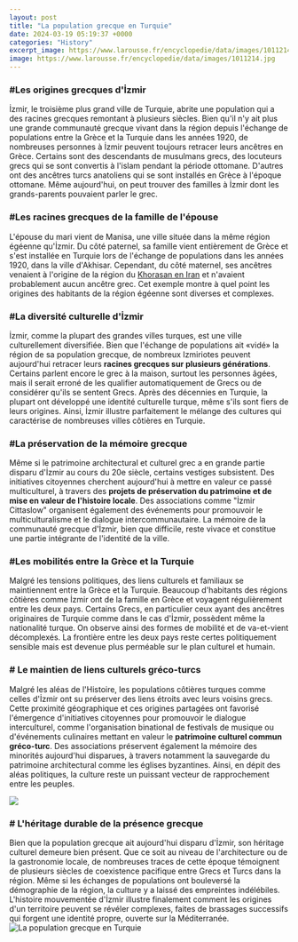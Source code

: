 ```yaml
---
layout: post
title: "La population grecque en Turquie"
date: 2024-03-19 05:19:37 +0000
categories: "History"
excerpt_image: https://www.larousse.fr/encyclopedie/data/images/1011214.jpg
image: https://www.larousse.fr/encyclopedie/data/images/1011214.jpg
---
```


### #Les origines grecques d'İzmir 
İzmir, le troisième plus grand ville de Turquie, abrite une population qui a des racines grecques remontant à plusieurs siècles. Bien qu'il n'y ait plus une grande communauté grecque vivant dans la région depuis l'échange de populations entre la Grèce et la Turquie dans les années 1920, de nombreuses personnes à İzmir peuvent toujours retracer leurs ancêtres en Grèce. Certains sont des descendants de musulmans grecs, des locuteurs grecs qui se sont convertis à l'islam pendant la période ottomane. D'autres ont des ancêtres turcs anatoliens qui se sont installés en Grèce à l'époque ottomane. Même aujourd'hui, on peut trouver des familles à İzmir dont les grands-parents pouvaient parler le grec.   
### #Les racines grecques de la famille de l'épouse 
L'épouse du mari vient de Manisa, une ville située dans la même région égéenne qu'İzmir. Du côté paternel, sa famille vient entièrement de Grèce et s'est installée en Turquie lors de l'échange de populations dans les années 1920, dans la ville d'Akhisar. Cependant, du côté maternel, ses ancêtres venaient à l'origine de la région du [Khorasan en Iran](https://codeces.github.io/2024-01-09-burundi-xdclkesi-hakk-u0131nda-detayl-u0131-bir-analiz/) et n'avaient probablement aucun ancêtre grec. Cet exemple montre à quel point les origines des habitants de la région égéenne sont diverses et complexes.
### #La diversité culturelle d'İzmir
İzmir, comme la plupart des grandes villes turques, est une ville culturellement diversifiée. Bien que l'échange de populations ait «vidé» la région de sa population grecque, de nombreux Izmiriotes peuvent aujourd'hui retracer leurs **racines grecques sur plusieurs générations**. Certains parlent encore le grec à la maison, surtout les personnes âgées, mais il serait erroné de les qualifier automatiquement de Grecs ou de considérer qu'ils se sentent Grecs. Après des décennies en Turquie, la plupart ont développé une identité culturelle turque, même s'ils sont fiers de leurs origines. Ainsi, İzmir illustre parfaitement le mélange des cultures qui caractérise de nombreuses villes côtières en Turquie.
### #La préservation de la mémoire grecque 
Même si le patrimoine architectural et culturel grec a en grande partie disparu d'İzmir au cours du 20e siècle, certains vestiges subsistent. Des initiatives citoyennes cherchent aujourd'hui à mettre en valeur ce passé multiculturel, à travers des **projets de préservation du patrimoine et de mise en valeur de l'histoire locale**. Des associations comme "İzmir Cittaslow" organisent également des événements pour promouvoir le multiculturalisme et le dialogue intercommunautaire. La mémoire de la communauté grecque d'İzmir, bien que difficile, reste vivace et constitue une partie intégrante de l'identité de la ville.
### #Les mobilités entre la Grèce et la Turquie
Malgré les tensions politiques, des liens culturels et familiaux se maintiennent entre la Grèce et la Turquie. Beaucoup d'habitants des régions côtières comme İzmir ont de la famille en Grèce et voyagent régulièrement entre les deux pays. Certains Grecs, en particulier ceux ayant des ancêtres originaires de Turquie comme dans le cas d'İzmir, possèdent même la nationalité turque. On observe ainsi des formes de mobilité et de va-et-vient décomplexés. La frontière entre les deux pays reste certes politiquement sensible mais est devenue plus perméable sur le plan culturel et humain.
### # Le maintien de liens culturels gréco-turcs
Malgré les aléas de l'Histoire, les populations côtières turques comme celles d'İzmir ont su préserver des liens étroits avec leurs voisins grecs. Cette proximité géographique et ces origines partagées ont favorisé l'émergence d'initiatives citoyennes pour promouvoir le dialogue interculturel, comme l'organisation binational de festivals de musique ou d'événements culinaires mettant en valeur le **patrimoine culturel commun gréco-turc**. Des associations préservent également la mémoire des minorités aujourd'hui disparues, à travers notamment la sauvegarde du patrimoine architectural comme les églises byzantines. Ainsi, en dépit des aléas politiques, la culture reste un puissant vecteur de rapprochement entre les peuples.

![](https://images.populationpyramid.net/capture/?selector=%23pyramid-share-container&amp;url=https:%2F%2Fwww.populationpyramid.net/fr/gr%25C3%25A8ce/2019/%3Fshare%3Dtrue)
### # L'héritage durable de la présence grecque
Bien que la population grecque ait aujourd'hui disparu d'İzmir, son héritage culturel demeure bien présent. Que ce soit au niveau de l'architecture ou de la gastronomie locale, de nombreuses traces de cette époque témoignent de plusieurs siècles de coexistence pacifique entre Grecs et Turcs dans la région. Même si les échanges de populations ont bouleversé la démographie de la région, la culture y a laissé des empreintes indélébiles. L'histoire mouvementée d'İzmir illustre finalement comment les origines d'un territoire peuvent se révéler complexes, faites de brassages successifs qui forgent une identité propre, ouverte sur la Méditerranée.
![La population grecque en Turquie](https://www.larousse.fr/encyclopedie/data/images/1011214.jpg)